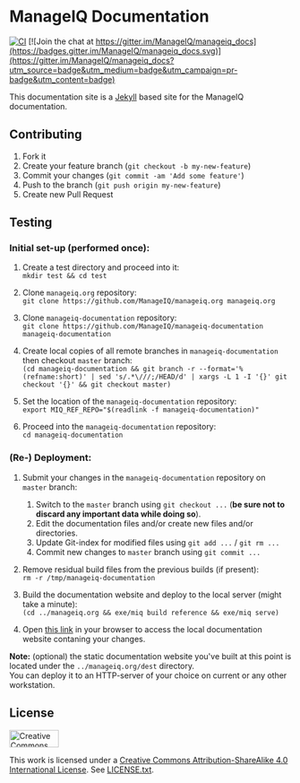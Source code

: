 # ManageIQ Documentation

[![CI](https://github.com/ManageIQ/manageiq-documentation/actions/workflows/ci.yaml/badge.svg?branch=master)](https://github.com/ManageIQ/manageiq-documentation/actions/workflows/ci.yaml)
[![Join the chat at https://gitter.im/ManageIQ/manageiq_docs](https://badges.gitter.im/ManageIQ/manageiq_docs.svg)](https://gitter.im/ManageIQ/manageiq_docs?utm_source=badge&utm_medium=badge&utm_campaign=pr-badge&utm_content=badge)

This documentation site is a [Jekyll](https://github.com/jekyll/jekyll) based site for the ManageIQ documentation.

## Contributing

1. Fork it
2. Create your feature branch (`git checkout -b my-new-feature`)
3. Commit your changes (`git commit -am 'Add some feature'`)
4. Push to the branch (`git push origin my-new-feature`)
5. Create new Pull Request

## Testing

### Initial set-up (performed once):

1. Create a test directory and proceed into it:    
   `mkdir test && cd test`


2. Clone `manageiq.org` repository:  
   `git clone https://github.com/ManageIQ/manageiq.org manageiq.org`
   

3. Clone `manageiq-documentation` repository:   
   `git clone https://github.com/ManageIQ/manageiq-documentation manageiq-documentation`

   
4. Create local copies of all remote branches in `manageiq-documentation` then checkout `master` branch:    
   `(cd manageiq-documentation && git branch -r --format='%(refname:short)' | sed 's/.*\///;/HEAD/d' | xargs -L 1 -I '{}' git checkout '{}' && git checkout master)`


5. Set the location of the `manageiq-documentation` repository:   
   `export MIQ_REF_REPO="$(readlink -f manageiq-documentation)"`


7. Proceed into the `manageiq-documentation` repository:    
   `cd manageiq-documentation`

### (Re-) Deployment:

1. Submit your changes in the `manageiq-documentation` repository on `master` branch:
   1. Switch to the `master` branch using `git checkout ...` (**be sure not to discard any important data while doing so**).
   2. Edit the documentation files and/or create new files and/or directories.
   3. Update Git-index for modified files using `git add ...` / `git rm ...`
   4. Commit new changes to `master` branch using  `git commit ...`


2. Remove residual build files from the previous builds (if present):   
   `rm -r /tmp/manageiq-documentation`


3. Build the documentation website and deploy to the local server (might take a minute):  
  `(cd ../manageiq.org && exe/miq build reference && exe/miq serve)`


4. Open [this link](http://localhost:4000/docs/reference) in your browser to access the local documentation website contaning your changes.

**Note:** (optional) the static documentation website you've built at this point is located under the `../manageiq.org/dest` directory.    
You can deploy it to an HTTP-server of your choice on current or any other workstation.

## License

<img src="https://camo.githubusercontent.com/5b90073c55c29f75739b4b8f8ec044c82722a41c/687474703a2f2f6d6972726f72732e6372656174697665636f6d6d6f6e732e6f72672f70726573736b69742f627574746f6e732f38387833312f7376672f62792d73612e737667" alt="Creative Commons License" data-canonical-src="http://mirrors.creativecommons.org/presskit/buttons/88x31/svg/by-sa.svg" height="31px" width="88px">

This work is licensed under a [Creative Commons Attribution-ShareAlike 4.0 International License](http://creativecommons.org/licenses/by-sa/4.0/).
See [LICENSE.txt](LICENSE.txt).
